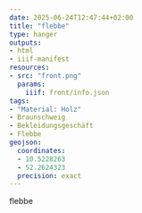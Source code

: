 ```yaml
---
date: 2025-06-24T12:47:44+02:00
title: "flebbe"
type: hanger
outputs:
- html
- iiif-manifest
resources:
- src: "front.png"
  params:
    iiif: front/info.json
tags:
- "Material: Holz"
- Braunschweig
- Bekleidungsgeschäft
- Flebbe
geojson:
  coordinates:
  - 10.5228263
  - 52.2624323
  precision: exact
---
```

flebbe
